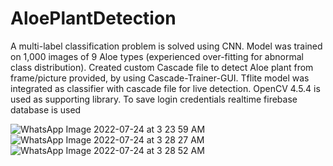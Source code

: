 # AloePlantDetection
A multi-label classification problem is solved using CNN. Model was trained on 1,000 images of 9 Aloe types (experienced over-fitting for abnormal class distribution). Created custom Cascade file to detect Aloe plant from frame/picture provided, by using Cascade-Trainer-GUI.  Tflite model was integrated as classifier with cascade file for live detection. OpenCV 4.5.4 is used as supporting library.
To save login credentials realtime firebase database is used

![WhatsApp Image 2022-07-24 at 3 23 59 AM](https://user-images.githubusercontent.com/46001327/180624985-5bcd4433-66fc-446f-bbba-f95e765e3fc2.jpeg)
![WhatsApp Image 2022-07-24 at 3 28 27 AM](https://user-images.githubusercontent.com/46001327/180624987-23c85283-8b2a-4860-863f-3f46aca36b6c.jpeg)
![WhatsApp Image 2022-07-24 at 3 28 52 AM](https://user-images.githubusercontent.com/46001327/180624989-55d146b6-a42c-4458-b80c-7505196caba4.jpeg)

